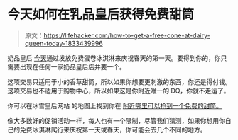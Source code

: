 # 今天如何在乳品皇后获得免费甜筒

> 原文：<https://lifehacker.com/how-to-get-a-free-cone-at-dairy-queen-today-1833439996>

奶品皇后 [今天](https://www.dairyqueen.com/us-en/Promotions-US/?localechange=1&)通过发放免费蛋卷冰淇淋来庆祝春天的第一天。要得到你的，你只需要出现在任何一家奶品皇后店并要一个。



这项交易只适用于小的香草甜筒，所以如果你想要更刺激的东西，你还是得付钱。这项交易也不适用于购物中心，所以如果这是你附近唯一的 DQ，你就不走运了。

你可以在冰雪皇后网站 的地图上找到你在 [附近哪里可以抢到一个免费的甜筒。](https://www.dairyqueen.com/us-en/locator/) 

像大多数好的促销活动一样，每人也有一个限制，尽管我们猜测，如果你想用你自己的免费冰淇淋爬行来庆祝第一天或春天，你可能会去几个不同的地方。